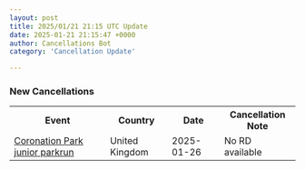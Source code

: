 ```yaml
---
layout: post
title: 2025/01/21 21:15 UTC Update
date: 2025-01-21 21:15:47 +0000
author: Cancellations Bot
category: 'Cancellation Update'

---
```


<h3>New Cancellations</h3>
<div class='hscrollable'>
<table style='width: 100%'>
    <tr>
        <th>Event</th>
        <th>Country</th>
        <th>Date</th>
        <th>Cancellation Note</th>
    </tr>
    <tr>
        <td><a href="https://www.parkrun.org.uk/coronationpark-juniors">Coronation Park junior parkrun</a></td>
        <td>United Kingdom</td>
        <td>2025-01-26</td>
        <td>No RD available</td>
    </tr>
</table>
</div>

